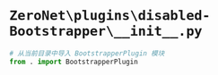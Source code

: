# `ZeroNet\plugins\disabled-Bootstrapper\__init__.py`

```py
# 从当前目录中导入 BootstrapperPlugin 模块
from . import BootstrapperPlugin
```